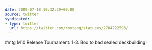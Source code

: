 ```yaml
---
date: 2009-07-18 10:32:29+00:00
source: twitter
syndicated:
- type: twitter
  url: https://twitter.com/roytang/statuses/2704722593/
---
```


#mtg M10 Release Tournament: 1-3. Boo to bad sealed deckbuilding!